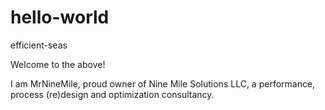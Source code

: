# hello-world

efficient-seas

Welcome to the above! 

I am MrNineMile, proud owner of Nine Mile Solutions LLC, a performance, process (re)design and optimization consultancy.
